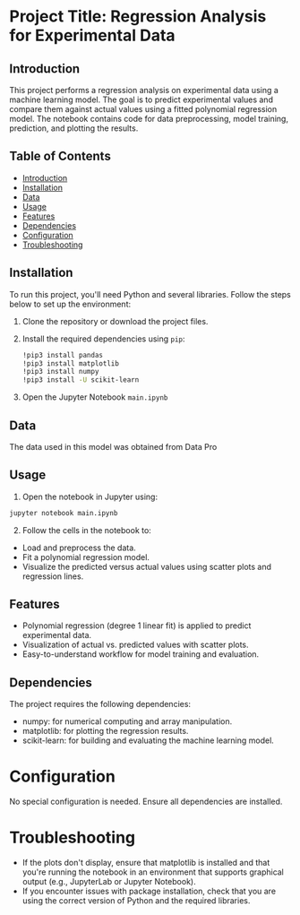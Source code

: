 # Project Title: **Regression Analysis for Experimental Data**

## Introduction

This project performs a regression analysis on experimental data using a machine learning model. The goal is to predict experimental values and compare them against actual values using a fitted polynomial regression model. The notebook contains code for data preprocessing, model training, prediction, and plotting the results.

## Table of Contents
- [Introduction](#introduction)
- [Installation](#installation)
- [Data](#data)
- [Usage](#usage)
- [Features](#features)
- [Dependencies](#dependencies)
- [Configuration](#configuration)
- [Troubleshooting](#troubleshooting)

## Installation

To run this project, you'll need Python and several libraries. Follow the steps below to set up the environment:

1. Clone the repository or download the project files.
2. Install the required dependencies using `pip`:

   ```bash
   !pip3 install pandas
   !pip3 install matplotlib
   !pip3 install numpy
   !pip3 install -U scikit-learn
    ```
3. Open the Jupyter Notebook ```main.ipynb```

## Data
The data used in this model was obtained from Data Pro


## Usage
1. Open the notebook in Jupyter using:

```bash
jupyter notebook main.ipynb
```

2. Follow the cells in the notebook to:

- Load and preprocess the data.
- Fit a polynomial regression model.
- Visualize the predicted versus actual values using scatter plots and regression lines.

## Features
- Polynomial regression (degree 1 linear fit) is applied to predict experimental data.
- Visualization of actual vs. predicted values with scatter plots.
- Easy-to-understand workflow for model training and evaluation.

## Dependencies
The project requires the following dependencies:

- numpy: for numerical computing and array manipulation.
- matplotlib: for plotting the regression results.
- scikit-learn: for building and evaluating the machine learning model.

# Configuration
No special configuration is needed. Ensure all dependencies are installed.

# Troubleshooting
- If the plots don't display, ensure that matplotlib is installed and that you're running the notebook in an environment that supports graphical output (e.g., JupyterLab or Jupyter Notebook).
- If you encounter issues with package installation, check that you are using the correct version of Python and the required libraries.
